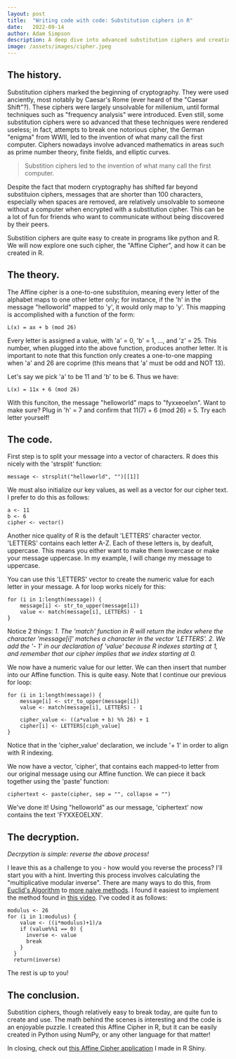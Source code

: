 ```yaml
---
layout: post
title:  "Writing code with code: Substitution ciphers in R"
date:   2022-09-14
author: Adam Simpson
description: A deep dive into advanced substitution ciphers and creating them in R
image: /assets/images/cipher.jpeg
---
```

## The history.

Substitution ciphers marked the beginning of cryptography. They were used anciently, most notably by Caesar's Rome (ever heard of the "Caesar Shift"?). These ciphers were largely unsolvable for millenium, until formal techniques such as "frequency analysis" were introduced. Even still, some substitution ciphers were so advanced that these techniques were rendered useless; in fact, attempts to break one notorious cipher, the German "enigma" from WWII, led to the invention of what many call the first computer. Ciphers nowadays involve advanced mathematics in areas such as prime number theory, finite fields, and elliptic curves.


> Substition ciphers led to the invention of what many call the first computer.


Despite the fact that modern cryptography has shifted far beyond substituion ciphers, messages that are shorter than 100 characters, especially when spaces are removed, are relatively unsolvable to someone without a computer when encrypted with a substitution cipher. This can be a lot of fun for friends who want to communicate without being discovered by their peers.

Substition ciphers are quite easy to create in programs like python and R. We will now explore one such cipher, the "Affine Cipher", and how it can be created in R.

## The theory.

The Affine cipher is a one-to-one substituion, meaning every letter of the alphabet maps to one other letter only; for instance, if the 'h' in the message "helloworld" mapped to 'y', it would only map to 'y'. This mapping is accomplished with a function of the form:
```
L(x) = ax + b (mod 26)
```
Every letter is assigned a value, with 'a' = 0, 'b' = 1, ..., and 'z' = 25. This number, when plugged into the above function, produces another letter. It is important to note that this function only creates a one-to-one mapping when 'a' and 26 are coprime (this means that 'a' must be odd and NOT 13).

Let's say we pick 'a' to be 11 and 'b' to be 6. Thus we have:
```
L(x) = 11x + 6 (mod 26)
```
With this funciton, the message "helloworld" maps to "fyxxeoelxn". Want to make sure? Plug in 'h' = 7 and confirm that 11(7) + 6 (mod 26) = 5. Try each letter yourself!

## The code.

First step is to split your message into a vector of characters. R does this nicely with the 'strsplit' function:

```
message <- strsplit("helloworld", "")[[1]]
```

We must also initialize our key values, as well as a vector for our cipher text. I prefer to do this as follows:

```
a <- 11
b <- 6
cipher <- vector()
```

Another nice quality of R is the default 'LETTERS' character vector. 'LETTERS' contains each letter A-Z. Each of these letters is, by deafult, uppercase. This means you either want to make them lowercase or make your message uppercase. In my example, I will change my message to uppercase.

You can use this 'LETTERS' vector to create the numeric value for each letter in your message. A for loop works nicely for this:

```
for (i in 1:length(message)) {
    message[i] <- str_to_upper(message[i])
    value <- match(message[i], LETTERS) - 1
}
```

Notice 2 things:
*1. The 'match' function in R will return the index where the character 'message[i]' matches a character in the vector 'LETTERS'.*
*2. We add the '- 1' in our declaration of 'value' because R indexes starting at 1, and remember that our cipher implies that we index starting at 0.*

We now have a numeric value for our letter. We can then insert that number into our Affine function. This is quite easy. Note that I continue our previous for loop:

```
for (i in 1:length(message)) {
    message[i] <- str_to_upper(message[i])
    value <- match(message[i], LETTERS) - 1

    cipher_value <- ((a*value + b) %% 26) + 1
    cipher[i] <- LETTERS[ciph_value]
}
```

Notice that in the 'cipher_value' declaration, we include '+ 1' in order to align with R indexing.

We now have a vector, 'cipher', that contains each mapped-to letter from our original message using our Affine function. We can piece it back together using the 'paste' function:

```
ciphertext <- paste(cipher, sep = "", collapse = "")
```

We've done it! Using "helloworld" as our message, 'ciphertext' now contains the text 'FYXXEOELXN'.

## The decryption.

*Decrpytion is simple: reverse the above process!*

I leave this as a challenge to you - how would you reverse the process? I'll start you with a hint. Inverting this process involves calculating the "multiplicative modular inverse". There are many ways to do this, from [Euclid's Algorithm](https://www.extendedeuclideanalgorithm.com/multiplicative_inverse.php) to [more naive methods](https://www.khanacademy.org/computing/computer-science/cryptography/modarithmetic/a/modular-inverses). I found it easiest to implement the method found in [this video](https://www.youtube.com/watch?v=03Gv0YAMWmo&t=131s). I've coded it as follows:

```
modulus <- 26
for (i in 1:modulus) {
    value <- ((i*modulus)+1)/a
    if (value%%1 == 0) {
      inverse <- value
      break
    }
  }
  return(inverse)
```

The rest is up to you!

## The conclusion.

Substition ciphers, though relatively easy to break today, are quite fun to create and use. The math behind the scenes is interesting and the code is an enjoyable puzzle. I created this Affine Cipher in R, but it can be easily created in Python using NumPy, or any other language for that matter!

In closing, check out [this Affine Cipher application](https://adamiser.shinyapps.io/affinecipher/) I made in R Shiny.
